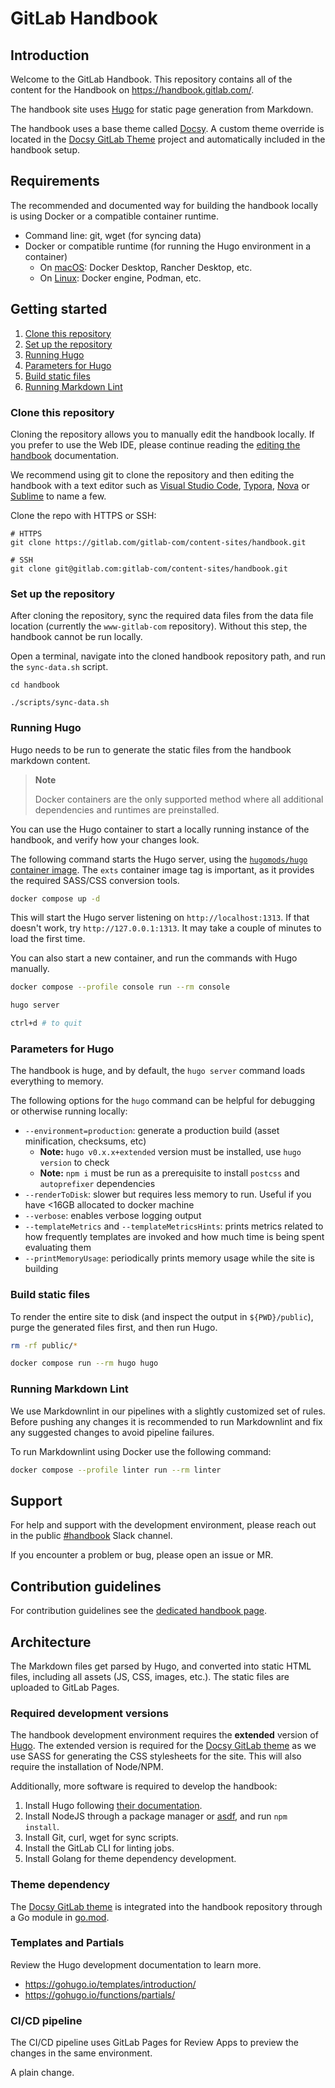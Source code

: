 # GitLab Handbook

## Introduction

Welcome to the GitLab Handbook.  This repository contains all of the content
for the Handbook on <https://handbook.gitlab.com/>.

The handbook site uses [Hugo](https://gohugo.io/) for static page generation
from Markdown.

The handbook uses a base theme called [Docsy](https://www.docsy.dev/). A custom theme override is located in the [Docsy GitLab Theme](https://gitlab.com/gitlab-com/content-sites/docsy-gitlab) project and automatically included in the handbook setup.

## Requirements

The recommended and documented way for building the handbook locally is using Docker or a compatible container runtime.

- Command line: git, wget (for syncing data)
- Docker or compatible runtime (for running the Hugo environment in a container)
    - On [macOS](https://handbook.gitlab.com/handbook/tools-and-tips/mac/#docker-desktop): Docker Desktop, Rancher Desktop, etc.
    - On [Linux](https://handbook.gitlab.com/handbook/tools-and-tips/linux/#production-engineering): Docker engine, Podman, etc.

## Getting started

1. [Clone this repository](#clone-this-repository)
1. [Set up the repository](#set-up-the-repository)
1. [Running Hugo](#running-hugo)
1. [Parameters for Hugo](#parameters-for-hugo)
1. [Build static files](#build-static-files)
1. [Running Markdown Lint](#running-markdown-lint)

### Clone this repository

Cloning the repository allows you to manually edit the handbook locally. If you prefer to use the Web IDE, please continue reading the [editing the handbook](https://handbook.gitlab.com/handbook/editing-handbook/) documentation.

We recommend using git to clone the repository and then editing the handbook with a text editor such
as [Visual Studio Code](https://code.visualstudio.com/), [Typora](https://typora.io/),
[Nova](https://nova.app/) or [Sublime](https://www.sublimetext.com/) to name a few.

Clone the repo with HTTPS or SSH:

```shell
# HTTPS
git clone https://gitlab.com/gitlab-com/content-sites/handbook.git

# SSH
git clone git@gitlab.com:gitlab-com/content-sites/handbook.git
```

### Set up the repository

After cloning the repository, sync the required data files from the
data file location (currently the `www-gitlab-com` repository).  Without this
step, the handbook cannot be run locally.

Open a terminal, navigate into the cloned handbook repository path, and run the `sync-data.sh` script.

```shell
cd handbook

./scripts/sync-data.sh
```

### Running Hugo

Hugo needs to be run to generate the static files from the handbook markdown content.

> **Note**
>
> Docker containers are the only supported method where all additional dependencies and runtimes are preinstalled.

You can use the Hugo container to start a locally running instance of the handbook, and verify how your changes look.

The following command starts the Hugo server, using the [`hugomods/hugo` container image](https://hugomods.com/docs/docker/#image-tags). The `exts` container image tag is important, as it provides the required SASS/CSS conversion tools.

```sh
docker compose up -d
```

This will start the Hugo server listening on `http://localhost:1313`. If that doesn't work, try `http://127.0.0.1:1313`. It may take a couple of minutes to load the first time.

You can also start a new container, and run the commands with Hugo manually.

```sh
docker compose --profile console run --rm console

hugo server

ctrl+d # to quit
```

### Parameters for Hugo

The handbook is huge, and by default, the `hugo server` command loads everything to memory.

The following options for the `hugo` command can be helpful for debugging or otherwise running locally:

- `--environment=production`: generate a production build (asset minification, checksums, etc)
  - **Note:** `hugo v0.x.x+extended` version must be installed, use `hugo version` to check
  - **Note:** `npm i` must be run as a prerequisite to install `postcss` and `autoprefixer` dependencies
- `--renderToDisk`: slower but requires less memory to run. Useful if you have <16GB allocated to docker machine
- `--verbose`: enables verbose logging output
- `--templateMetrics` and `--templateMetricsHints`: prints metrics related to how frequently templates are invoked and how much time is being spent evaluating them
- `--printMemoryUsage`: periodically prints memory usage while the site is building

### Build static files

To render the entire site to disk (and inspect the output in `${PWD}/public`),
purge the generated files first, and then run Hugo.

```sh
rm -rf public/*

docker compose run --rm hugo hugo
```

### Running Markdown Lint

We use Markdownlint in our pipelines with a slightly customized set of rules.
Before pushing any changes it is recommended to run Markdownlint and fix any
suggested changes to avoid pipeline failures.

To run Markdownlint using Docker use the following command:

```sh
docker compose --profile linter run --rm linter
```

## Support

For help and support with the development environment, please reach out in the public [#handbook](https://gitlab.slack.com/archives/C81PT2ALD) Slack channel.

If you encounter a problem or bug, please open an issue or MR.

## Contribution guidelines

For contribution guidelines see the [dedicated handbook page](https://handbook.gitlab.com/docs/).

## Architecture

The Markdown files get parsed by Hugo, and converted into static HTML files, including all assets (JS, CSS, images, etc.). The static files are uploaded to GitLab Pages.

### Required development versions

The handbook development environment requires the **extended** version of [Hugo](https://gohugo.io/). The extended version is required for the [Docsy GitLab theme](https://gitlab.com/gitlab-com/content-sites/docsy-gitlab) as we use SASS for generating the CSS stylesheets for the site.  This will also require the installation of Node/NPM.

Additionally, more software is required to develop the handbook:

1. Install Hugo following [their documentation](https://gohugo.io/getting-started/installing).
1. Install NodeJS through a package manager or [asdf](https://asdf-vm.com/guide/getting-started.html), and run `npm install`.
1. Install Git, curl, wget for sync scripts.
1. Install the GitLab CLI for linting jobs.
1. Install Golang for theme dependency development.

### Theme dependency

The [Docsy GitLab theme](https://gitlab.com/gitlab-com/content-sites/docsy-gitlab) is integrated into the handbook repository through a Go module in [go.mod](https://gitlab.com/gitlab-com/content-sites/docsy-gitlab/-/blob/main/go.mod?ref_type=heads).

### Templates and Partials

Review the Hugo development documentation to learn more.

- https://gohugo.io/templates/introduction/
- https://gohugo.io/functions/partials/

### CI/CD pipeline

The CI/CD pipeline uses GitLab Pages for Review Apps to preview the changes in the same environment.

A plain change.
